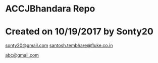 # ACCJBhandara Repo

# Created on 10/19/2017 by Sonty20
sonty20@gmail.com
santosh.tembhare@fluke.co.in

abc@gmail.com
